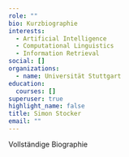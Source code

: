 ```yaml
---
role: ""
bio: Kurzbiographie
interests:
  - Artificial Intelligence
  - Computational Linguistics
  - Information Retrieval
social: []
organizations:
  - name: Universität Stuttgart
education:
  courses: []
superuser: true
highlight_name: false
title: Simon Stocker
email: ""
---
```

Vollständige Biographie